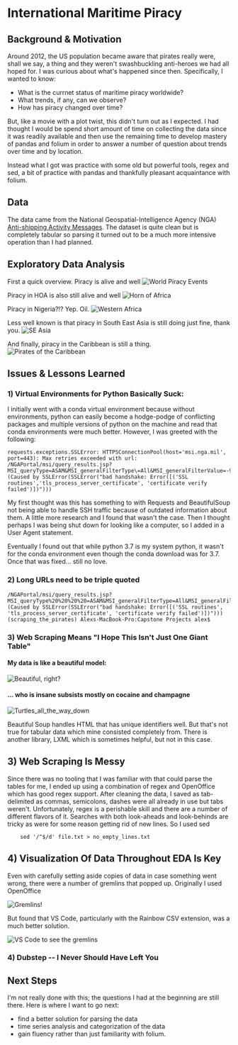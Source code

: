 # International Maritime Piracy


## Background & Motivation

Around 2012, the US population became aware that pirates really were, shall we say, a thing and they weren't swashbuckling anti-heroes we had all hoped for. I was curious about what's happened since then. Specifically, I wanted to know:

- What is the currnet status of maritime piracy worldwide?
- What trends, if any, can we observe?
- How has piracy changed over time?

But, like a movie with a plot twist, this didn't turn out as I expected. I had thought I would be spend short amount of time on collecting the data since it was readily available and then use the remaining time to develop mastery of pandas and folium in order to answer a number of question about trends over time and by location.

Instead what I got was practice with some old but powerful tools, regex and sed, a bit of practice with pandas and thankfully pleasant acquaintance with folium.

## Data

The data came from the National Geospatial-Intelligence Agency (NGA)
[Anti-shipping Activity Messages](http://bit.ly/2kA6j1N). The dataset is quite clean but is completely tabular so parsing it turned out to be a much more intensive operation than I had planned.

## Exploratory Data Analysis

First a quick overview. Piracy is alive and well
![World Piracy Events](images/World_Piracy_Events.png)

Piracy in HOA is also still alive and well
![Horn of Africa](images/HOA.png)

Piracy in Nigeria?!? Yep. Oil.
![Western Africa](images/Africa.png)

Less well known is that piracy in South East Asia is still doing just fine, thank you.
![SE Asia](images/SE_Asia.png)

And finally, piracy in the Caribbean is still a thing.
![Pirates of the Caribbean](images/Caribbean.png)

## Issues & Lessons Learned

### 1) Virtual Environments for Python Basically Suck:

I initially went with a conda virtual environment because without environments, python can easily become a hodge-podge of conflicting packages and multiple versions of python on the machine and read that conda environments were much better. However, I was greeted with the following:

    requests.exceptions.SSLError: HTTPSConnectionPool(host='msi.nga.mil', port=443): Max retries exceeded with url: /NGAPortal/msi/query_results.jsp?MSI_queryType=ASAM&MSI_generalFilterType\=All&MSI_generalFilterValue=-999&MSI_additionalFilterType1=None&MSI_additionalFilterType2=-999&MSI_additionalFilterValue1=-999&MSI_additionalFilterValue2=-999&MSI_outputOptionType1=SortBy&MSI_outputOptionType2=-999&MSI_outputOptionValue1=Date_DESC&MSI_outputOptionValue2=-999&MSI_MAP=-999 (Caused by SSLError(SSLError("bad handshake: Error([('SSL routines','tls_process_server_certificate', 'certificate verify failed')])")))

My first thought was this has something to with Requests and BeautifulSoup not being able to handle SSH traffic because of outdated information about them. A little more research and I found that wasn't the case. Then I thought perhaps I was being shut down for looking like a computer, so I added in a User Agent statement. 

Eventually I found out that while python 3.7 is my system python, it wasn't for the conda environment even though the conda download was for 3.7. Once that was fixed... still no love.

### 2) Long URLs need to be triple quoted

    /NGAPortal/msi/query_results.jsp?MSI_queryType%20%20%20%20=ASAM&MSI_generalFilterType=All&MSI_generalFilterValue=-999&MSI_additional%20%20%20%20FilterType1=None&MSI_additionalFilterType2=-999&MSI_additionalFilterValue1%20%20%20%20=-999&MSI_additionalFilterValue2=-999&MSI_outputOptionType1=SortBy&MSI_%20%20%20%20outputOptionType2=-999&MSI_outputOptionValue1=%20%20%20%20Date_DESC&MSI_outputOptionValue2=-999&MSI_MAP=-999 (Caused by SSLError(SSLError("bad handshake: Error([('SSL routines', 'tls_process_server_certificate', 'certificate verify failed')])"))) (scraping_the_pirates) Alexs-MacBook-Pro:Capstone Projects alex$ 


### 3) Web Scraping Means "I Hope This Isn't Just One Giant Table"

#### My data is like a beautiful model:

![Beautiful, right?](images/Beatiful_right.png)


#### ... who is insane subsists mostly on cocaine and champagne

![Turtles_all_the_way_down](images/Turtles_all_the_way_down.png)

Beautiful Soup handles HTML that has unique identifiers well. But that's not true for tabular data which mine consisted completely from. There is another library, LXML which is sometimes helpful, but not in this case.

## 3) Web Scraping Is Messy

Since there was no tooling that I was familiar with that could parse the tables for me, I ended up using a combination of regex and OpenOffice which has good regex support. After cleaning the data, I saved as tab-delimited as commas, semicolons, dashes were all already in use but tabs weren't. Unfortunately, regex is a perishable skill and there are a number of different flavors of it. Searches with both look-aheads and look-behinds are tricky as were for some reason getting rid of new lines. So I used sed

````
    sed '/^$/d' file.txt > no_empty_lines.txt
````

## 4) Visualization Of Data Throughout EDA Is Key

Even with carefully setting aside copies of data in case something went wrong, there were a number of gremlins that popped up. Originally I used OpenOffice 

![Gremlins!](images/gremlins.png)

But found that VS Code, particularly with the Rainbow CSV extension, was a much better solution.

![VS Code to see the gremlins](images/see_the_gremlins.png)

### 4) Dubstep -- I Never Should Have Left You

## Next Steps

I'm not really done with this; the questions I had at the beginning are still there. Here is where I want to go next:

- find a better solution for parsing the data
- time series analysis and categorization of the data
- gain fluency rather than just familiarity with folium. 
